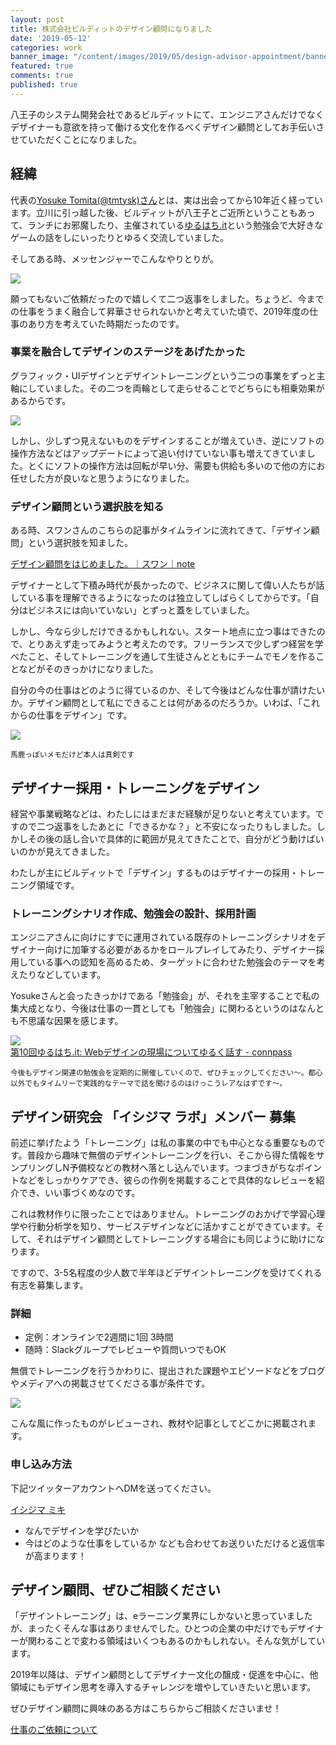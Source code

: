 ```yaml
---
layout: post
title: 株式会社ビルディットのデザイン顧問になりました
date: '2019-05-12'
categories: work
banner_image: "/content/images/2019/05/design-advisor-appointment/banner.png"
featured: true
comments: true
published: true
---
```


八王子のシステム開発会社であるビルディットにて、エンジニアさんだけでなくデザイナーも意欲を持って働ける文化を作るべくデザイン顧問としてお手伝いさせていただくことになりました。

<!--more-->

## 経緯
代表の[Yosuke Tomita(@tmtysk)さん](https://twitter.com/tmtysk)とは、実は出会ってから10年近く経っています。立川に引っ越した後、ビルディットが八王子とご近所ということもあって、ランチにお邪魔したり、主催されている[ゆるはち.it](https://yuruhachi-it.connpass.com/)という勉強会で大好きなゲームの話をしにいったりとゆるく交流していました。

そしてある時、メッセンジャーでこんなやりとりが。

![](/blog/content/images/2019/05/design-advisor-appointment/01.png)

願ってもないご依頼だったので嬉しくて二つ返事をしました。ちょうど、今までの仕事をうまく融合して昇華させられないかと考えていた頃で、2019年度の仕事のあり方を考えていた時期だったのです。

### 事業を融合してデザインのステージをあげたかった

グラフィック・UIデザインとデザイントレーニングという二つの事業をずっと主軸にしていました。その二つを両輪として走らせることでどちらにも相乗効果があるからです。

![](/blog/content/images/2019/05/design-advisor-appointment/02.png)

しかし、少しずつ見えないものをデザインすることが増えていき、逆にソフトの操作方法などはアップデートによって追い付けていない事も増えてきていました。とくにソフトの操作方法は回転が早い分、需要も供給も多いので他の方にお任せした方が良いなと思うようになりました。

### デザイン顧問という選択肢を知る

ある時、スワンさんのこちらの記事がタイムラインに流れてきて、「デザイン顧問」という選択肢を知ました。

[デザイン顧問をはじめました。｜スワン｜note](https://note.mu/shiratoriyurie/n/nba9029ab30ed)

デザイナーとして下積み時代が長かったので、ビジネスに関して偉い人たちが話している事を理解できるようになったのは独立してしばらくしてからです。「自分はビジネスには向いていない」とずっと蓋をしていました。

しかし、今なら少しだけできるかもしれない。スタート地点に立つ事はできたので、とりあえず走ってみようと考えたのです。フリーランスで少しずつ経営を学べたこと、そしてトレーニングを通して生徒さんとともにチームでモノを作ることなどがそのきっかけになりました。

自分の今の仕事はどのように得ているのか、そして今後はどんな仕事が請けたいか。デザイン顧問として私にできることは何があるのだろうか。いわば、「これからの仕事をデザイン」です。

![](/blog/content/images/2019/05/design-advisor-appointment/03.png)

<small>馬鹿っぽいメモだけど本人は真剣です</small>

## デザイナー採用・トレーニングをデザイン

経営や事業戦略などは、わたしにはまだまだ経験が足りないと考えています。ですので二つ返事をしたあとに「できるかな？」と不安になったりもしました。しかしその後の話し合いで具体的に範囲が見えてきたことで、自分がどう動けばいいのかが見えてきました。

わたしが主にビルディットで「デザイン」するものはデザイナーの採用・トレーニング領域です。

### トレーニングシナリオ作成、勉強会の設計、採用計画
エンジニアさんに向けにすでに運用されている既存のトレーニングシナリオをデザイナー向けに加筆する必要があるかをロールプレイしてみたり、デザイナー採用している事への認知を高めるため、ターゲットに合わせた勉強会のテーマを考えたりなどしています。

Yosukeさんと会ったきっかけである「勉強会」が、それを主宰することで私の集大成となり、今後は仕事の一貫としても「勉強会」に関わるというのはなんとも不思議な因果を感じます。

[![](/blog/content/images/2019/05/design-advisor-appointment/04.png)](https://yuruhachi-it.connpass.com/event/129276/)<br>
[第10回ゆるはち.it: Webデザインの現場についてゆるく話す - connpass](https://yuruhachi-it.connpass.com/event/129276/)

<small>今後もデザイン関連の勉強会を定期的に開催していくので、ぜひチェックしてください〜。都心以外でもタイムリーで実践的なテーマで話を聞けるのはけっこうレアなはずです〜。 </small>

## デザイン研究会 「イシジマ ラボ」メンバー 募集

前述に挙げたよう「トレーニング」は私の事業の中でも中心となる重要なものです。普段から趣味で無償のデザイントレーニングを行い、そこから得た情報をサンプリングしN予備校などの教材へ落とし込んでいます。つまづきがちなポイントなどをしっかりケアでき、彼らの作例を掲載することで具体的なレビューを紹介でき、いい事づくめなのです。

これは教材作りに限ったことではありません。トレーニングのおかげで学習心理学や行動分析学を知り、サービスデザインなどに活かすことができています。そして、それはデザイン顧問としてトレーニングする場合にも同じように助けになります。

ですので、3-5名程度の少人数で半年ほどデザイントレーニングを受けてくれる有志を募集します。

### 詳細
* 定例：オンラインで2週間に1回 3時間
* 随時：Slackグループでレビューや質問いつでもOK

無償でトレーニングを行うかわりに、提出された課題やエピソードなどをブログやメディアへの掲載させてくださる事が条件です。

![](/blog/content/images/2019/05/design-advisor-appointment/05.jpg)

こんな風に作ったものがレビューされ、教材や記事としてどこかに掲載されます。

### 申し込み方法
下記ツイッターアカウントへDMを送ってください。

[イシジマ ミキ](https://twitter.com/woopsdez)

* なんでデザインを学びたいか
* 今はどのような仕事をしているか
なども合わせてお送りいただけると返信率が高まります！

## デザイン顧問、ぜひご相談ください
「デザイントレーニング」は、eラーニング業界にしかないと思っていましたが、まったくそんな事はありませんでした。ひとつの企業の中だけでもデザイナーが関わることで変わる領域はいくつもあるのかもしれない。そんな気がしています。

2019年以降は、デザイン顧問としてデザイナー文化の醸成・促進を中心に、他領域にもデザイン思考を導入するチャレンジを増やしていきたいと思います。

ぜひデザイン顧問に興味のある方はこちらからご相談くださいませ！

[仕事のご依頼について](https://mikiishijima.com/work/)
